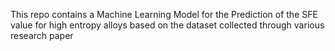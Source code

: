 This repo contains a Machine Learning Model for the Prediction of the SFE value for high entropy alloys based on the dataset collected through various research paper
